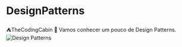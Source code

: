 # DesignPatterns
⛺TheCodingCabin 👋 Vamos conhecer um pouco de Design Patterns.
![Design Patterns](https://user-images.githubusercontent.com/105243897/208307377-8e6b1e75-70e7-46bf-b7c2-92d00b4027fd.png)
